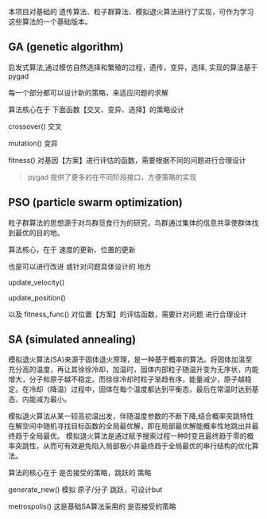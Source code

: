 本项目对基础的 遗传算法、粒子群算法、模拟退火算法进行了实现，可作为学习这些算法的一个基础版本。

## GA (genetic algorithm)

启发式算法,通过模仿自然选择和繁殖的过程，遗传，变异，选择, 实现的算法基于 pygad

每一个部分都可以设计新的策略，来适应问题的求解

算法核心在于 下面函数【交叉、变异、选择】的策略设计

crossover()
交叉

mutation()
变异

fitness()
对基因【方案】进行评估的函数，需要根据不同的问题进行合理设计

> pygad 提供了更多的在不同阶段接口，方便策略的实现

## PSO (particle swarm optimization)

粒子群算法的思想源于对鸟群觅食行为的研究，鸟群通过集体的信息共享使群体找到最优的目的地。

算法核心，在于 速度的更新、位置的更新

也是可以进行改进 或针对问题具体设计的 地方

update_velocity()

update_position()

以及
fitness_func()
对位置【方案】的评估函数，需要针对问题 进行合理设计

## SA (simulated annealing)

模拟退火算法(SA)来源于固体退火原理，是一种基于概率的算法。将固体加温至充分高的温度，再让其徐徐冷却，加温时，固体内部粒子随温升变为无序状，内能增大，分子和原子越不稳定。而徐徐冷却时粒子渐趋有序，能量减少，原子越稳定。在冷却（降温）过程中，固体在每个温度都达到平衡态，最后在常温时达到基态，内能减为最小。

模拟退火算法从某一较高初温出发，伴随温度参数的不断下降,结合概率突跳特性在解空间中随机寻找目标函数的全局最优解，即在局部最优解能概率性地跳出并最终趋于全局最优。
模拟退火算法是通过赋予搜索过程一种时变且最终趋于零的概率突跳性，从而可有效避免陷入局部极小并最终趋于全局最优的串行结构的优化算法。

算法的核心在于 是否接受的策略，跳跃的 策略

generate_new()
模拟 原子/分子 跳跃，可设计but

metrospolis()
这是基础SA算法采用的 是否接受的策略

